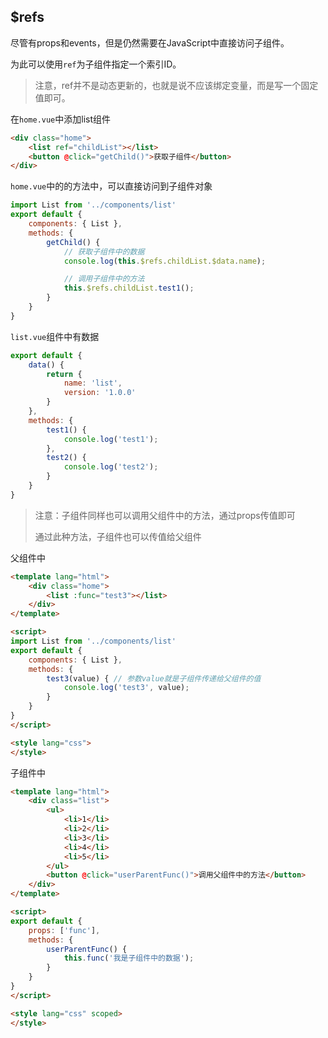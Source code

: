 ## $refs

尽管有props和events，但是仍然需要在JavaScript中直接访问子组件。

为此可以使用`ref`为子组件指定一个索引ID。

>   注意，ref并不是动态更新的，也就是说不应该绑定变量，而是写一个固定值即可。



在`home.vue`中添加list组件

```html
<div class="home">
    <list ref="childList"></list>
    <button @click="getChild()">获取子组件</button>
</div>
```

`home.vue`中的的方法中，可以直接访问到子组件对象

```javascript
import List from '../components/list'
export default {
    components: { List },
    methods: {
        getChild() {
            // 获取子组件中的数据
            console.log(this.$refs.childList.$data.name);

            // 调用子组件中的方法
            this.$refs.childList.test1();
        }
    }
}
```



`list.vue`组件中有数据

```javascript
export default {
    data() {
        return {
            name: 'list',
            version: '1.0.0'
        }
    },
    methods: {
        test1() {
            console.log('test1');
        },
        test2() {
            console.log('test2');
        }
    }
}
```



>   注意：子组件同样也可以调用父组件中的方法，通过props传值即可
>
>   通过此种方法，子组件也可以传值给父组件

父组件中

```html
<template lang="html">
    <div class="home">
        <list :func="test3"></list>
    </div>
</template>

<script>
import List from '../components/list'
export default {
    components: { List },
    methods: {
        test3(value) { // 参数value就是子组件传递给父组件的值
            console.log('test3', value);
        }
    }
}
</script>

<style lang="css">
</style>
```

子组件中

```html
<template lang="html">
    <div class="list">
        <ul>
            <li>1</li>
            <li>2</li>
            <li>3</li>
            <li>4</li>
            <li>5</li>
        </ul>
        <button @click="userParentFunc()">调用父组件中的方法</button>
    </div>
</template>

<script>
export default {
    props: ['func'],
    methods: {
        userParentFunc() {
            this.func('我是子组件中的数据');
        }
    }
}
</script>

<style lang="css" scoped>
</style>
```

